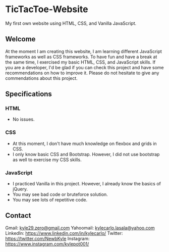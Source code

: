 # TicTacToe-Website
My first own website using HTML, CSS, and Vanilla JavaScript.

## Welcome
At the moment I am creating this website, I am learning different JavaScript frameworks as well as CSS frameworks.
To have fun and have a break at the same time, I exercised my basic HTML, CSS, and JavaScript skills. If you are a developer,
I'd be glad if you can check this project and have some recommendations on how to improve it. Please do not hesitate to 
give any commendations about this project. 

## Specifications
### HTML
  - No issues.
### CSS
  - At this moment, I don't have much knowledge on flexbox and grids in CSS. 
  - I only know basic CSS and Bootstrap. However, I did not use bootstrap as well to exercise my CSS skills.
### JavaScript
  - I practiced Vanilla in this project. However, I already know the basics of jQuery.
  - You may see bad code or bruteforce solution.
  - You may see lots of repetitive code.

## Contact
Gmail: kyle29.zero@gmail.com
Yahoomail: kylecarlo.lasala@yahoo.com
LinkedIn: https://www.linkedin.com/in/kylecarlo/
Twitter: https://twitter.com/NewbKyle
Instagram: https://www.instagram.com/kylepot001/
